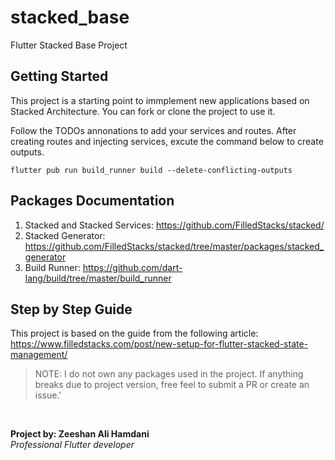# stacked_base

Flutter Stacked Base Project

## Getting Started

This project is a starting point to immplement new applications based on Stacked Architecture. You can fork or clone the project to use it. 

Follow the TODOs annonations to add your services and routes. After creating routes and injecting services, excute the command below to create outputs.
```
flutter pub run build_runner build --delete-conflicting-outputs
```




## Packages Documentation
1. Stacked and Stacked Services: https://github.com/FilledStacks/stacked/
2. Stacked Generator: https://github.com/FilledStacks/stacked/tree/master/packages/stacked_generator
3. Build Runner: https://github.com/dart-lang/build/tree/master/build_runner

## Step by Step Guide
This project is based on the guide from the following article: 
https://www.filledstacks.com/post/new-setup-for-flutter-stacked-state-management/

> NOTE: I do not own any packages used in the project. If anything breaks due to project version, free feel to submit a PR or create an issue.'

<br>

**Project by: Zeeshan Ali Hamdani**
<br />
_Professional Flutter developer_

